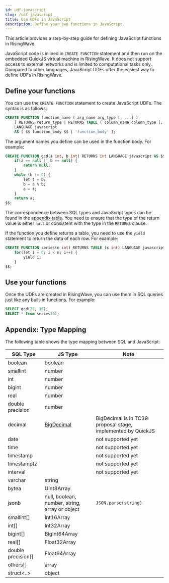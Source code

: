 ```yaml
---
id: udf-javascript
slug: /udf-javascript
title: Use UDFs in JavaScript
description: Define your own functions in JavaScript.
---
```

<head>
  <link rel="canonical" href="https://docs.risingwave.com/docs/current/udf-javascript/" />
</head>

This article provides a step-by-step guide for defining JavaScript functions in RisingWave.

JavaScript code is inlined in `CREATE FUNCTION` statement and then run on the embedded QuickJS virtual machine in RisingWave. It does not support access to external networks and is limited to computational tasks only.
Compared to other languages, JavaScript UDFs offer the easiest way to define UDFs in RisingWave.

## Define your functions

You can use the `CREATE FUNCTION` statement to create JavaScript UDFs. The syntax is as follows:

```sql
CREATE FUNCTION function_name ( arg_name arg_type [, ...] )
    [ RETURNS return_type | RETURNS TABLE ( column_name column_type [, ...] ) ]
    LANGUAGE javascript
    AS [ $$ function_body $$ | 'function_body' ];
```

The argument names you define can be used in the function body. For example:

```sql
CREATE FUNCTION gcd(a int, b int) RETURNS int LANGUAGE javascript AS $$
    if(a == null || b == null) {
        return null;
    }
    while (b != 0) {
        let t = b;
        b = a % b;
        a = t;
    }
    return a;
$$;
```

The correspondence between SQL types and JavaScript types can be found in the [appendix table](#appendix-type-mapping). You need to ensure that the type of the return value is either `null` or consistent with the type in the `RETURNS` clause.

If the function you define returns a table, you need to use the `yield` statement to return the data of each row. For example:

```sql
CREATE FUNCTION series(n int) RETURNS TABLE (x int) LANGUAGE javascript AS $$
    for(let i = 0; i < n; i++) {
        yield i;
    }
$$;
```

## Use your functions

Once the UDFs are created in RisingWave, you can use them in SQL queries just like any built-in functions. For example:

```sql
SELECT gcd(25, 15);
SELECT * from series(5);
```

## Appendix: Type Mapping

The following table shows the type mapping between SQL and JavaScript:

| SQL Type              | JS Type       | Note                  |
| --------------------- | ------------- | --------------------- |
| boolean               | boolean       |                       |
| smallint              | number        |                       |
| int                   | number        |                       |
| bigint                | number        |                       |
| real                  | number        |                       |
| double precision      | number        |                       |
| decimal               | [BigDecimal]  | BigDecimal is in TC39 proposal stage, implemented by QuickJS |
| date                  |               | not supported yet     |
| time                  |               | not supported yet     |
| timestamp             |               | not supported yet     |
| timestamptz           |               | not supported yet     |
| interval              |               | not supported yet     |
| varchar               | string        |                       |
| bytea                 | Uint8Array    |                       |
| jsonb                 | null, boolean, number, string, array or object | `JSON.parse(string)`  |
| smallint[]            | Int16Array    |                       |
| int[]                 | Int32Array    |                       |
| bigint[]              | BigInt64Array |                       |
| real[]                | Float32Array  |                       |
| double precision[]    | Float64Array  |                       |
| others[]              | array         |                       |
| struct<..>            | object        |                       |

[BigDecimal]: https://github.com/tc39/proposal-decimal/blob/b958a7206774e86b1d443bd6b4926ec9342a9181/bigdecimal-reference.md
